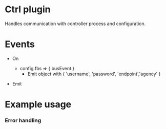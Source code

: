 # Ctrl plugin
Handles communication with controller process and configuration.

# Events

  * On
    * config.fbs => { busEvent }
      - Emit object with { 'username', 'password', 'endpoint','agency' }
      
  * Emit

# Example usage

### Error handling
```javascript

```
